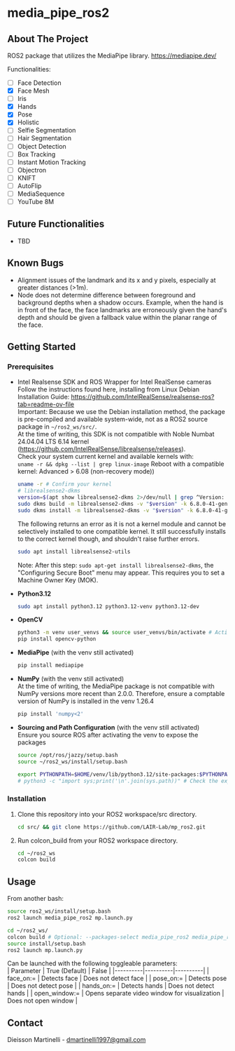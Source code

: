 # media_pipe_ros2
<!-- ABOUT THE PROJECT -->
## About The Project
ROS2 package that utilizes the MediaPipe library.
https://mediapipe.dev/

Functionalities:
- [ ] Face Detection
- [x] Face Mesh
- [ ] Iris
- [x] Hands
- [x] Pose
- [x] Holistic
- [ ] Selfie Segmentation
- [ ] Hair Segmentation
- [ ] Object Detection
- [ ] Box Tracking
- [ ] Instant Motion Tracking
- [ ] Objectron
- [ ] KNIFT
- [ ] AutoFlip
- [ ] MediaSequence
- [ ] YouTube 8M

## Future Functionalities
- TBD

## Known Bugs
- Alignment issues of the landmark and its x and y pixels, especially at greater distances (>1m).
- Node does not determine difference between foreground and background depths when a shadow occurs. Example, when the hand is in front of the face, the face landmarks are erroneously given the hand's depth and should be given a fallback value within the planar range of the face. 

<!-- GETTING STARTED -->
## Getting Started

### Prerequisites
* Intel Realsense SDK and ROS Wrapper for Intel RealSense cameras <br>
  Follow the instructions found here, installing from Linux Debian Installation Guide: https://github.com/IntelRealSense/realsense-ros?tab=readme-ov-file <br>
  Important: Because we use the Debian installation method, the package is pre-compiled and available system-wide, not as a ROS2 source package in ```~/ros2_ws/src/```. <br>
  At the time of writing, this SDK is not compatible with Noble Numbat 24.04.04 LTS 6.14 kernel (https://github.com/IntelRealSense/librealsense/releases). <br>
  Check your system current kernel and available kernels with: <br>
  ```uname -r && dpkg --list | grep linux-image```
  Reboot with a compatible kernel: Advanced > 6.08 (non-recovery mode))
  ```bash
  uname -r # Confirm your kernel
  # librealsense2-dkms
  version=$(apt show librealsense2-dkms 2>/dev/null | grep ^Version: | awk '{print $2}' | cut -d'-' -f1) # Dynamically extract and assign the librealsense-dkms version to variable "$version"
  sudo dkms build -m librealsense2-dkms -v "$version" -k 6.8.0-41-generic # Selectively build this version of librealsense2-dkms to this kernel
  sudo dkms install -m librealsense2-dkms -v "$version" -k 6.8.0-41-generic # And install
  ```
  
  The following returns an error as it is not a kernel module and cannot be selectively installed to one compatible kernel. It still successfully installs to the correct kernel though, and shouldn't raise further errors.
  ```bash
  sudo apt install librealsense2-utils
  ```
  
  Note: After this step: ```sudo apt-get install librealsense2-dkms```, the "Configuring Secure Boot" menu may appear. This requires you to set a Machine Owner Key (MOK).
  
* **Python3.12**
  ```bash
  sudo apt install python3.12 python3.12-venv python3.12-dev
  ```
  
* **OpenCV**
  ```bash
  python3 -m venv user_venvs && source user_venvs/bin/activate # Activate the venv
  pip install opencv-python
  ```
  
* **MediaPipe** (with the venv still activated)
  ```bash
  pip install mediapipe
  ```
  
* **NumPy** (with the venv still activated)
  <br>At the time of writing, the MediaPipe package is not compatible with NumPy versions more recent than 2.0.0. Therefore, ensure a comptable version of NumPy is installed in the venv 1.26.4 
  ```bash
  pip install 'numpy<2'
  ```
* **Sourcing and Path Configuration** (with the venv still activated)
  <br>Ensure you source ROS after activating the venv to expose the packages
  ```bash
  source /opt/ros/jazzy/setup.bash
  source ~/ros2_ws/install/setup.bash

  export PYTHONPATH=$HOME/venv/lib/python3.12/site-packages:$PYTHONPATH # Use PYTHONPATH to expose venv packages to ROS2
  # python3 -c "import sys;print('\n'.join(sys.path))" # Check the export worked
  ```
  
### Installation
1. Clone this repository into your ROS2 workspace/src directory.
   ```bash
   cd src/ && git clone https://github.com/LAIR-Lab/mp_ros2.git
   ``` 
3. Run colcon_build from your ROS2 workspace directory.
   ```bash
   cd ~/ros2_ws
   colcon build
   ```
<!-- USAGE EXAMPLES -->
## Usage
From another bash:
  ```bash
  source ros2_ws/install/setup.bash
  ros2 launch media_pipe_ros2 mp.launch.py
  ```
```bash
cd ~/ros2_ws/
colcon build # Optional: --packages-select media_pipe_ros2 media_pipe_ros2_msg realsense-ros
source install/setup.bash
ros2 launch mp.launch.py
```
Can be launched with the following toggleable parameters: <br>
| Parameter | True (Default) | False |
|----------|----------|----------|
| face_on:=   | Detects face | Does not detect face |
| pose_on:=  | Detects pose | Does not detect pose |
| hands_on:=  | Detects hands | Does not detect hands |
| open_window:=  | Opens separate video window for visualization | Does not open window |

<!-- CONTACT -->
## Contact

Dieisson Martinelli - dmartinelli1997@gmail.com
